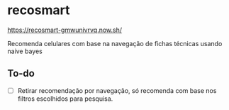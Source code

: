 # recosmart
https://recosmart-gmwunivrvq.now.sh/

Recomenda celulares com base na navegação de fichas técnicas usando naive bayes

## To-do 

- [ ] Retirar recomendação por navegação, só recomenda com base nos filtros escolhidos para pesquisa.
